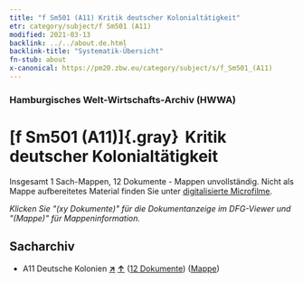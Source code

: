 ```yaml
---
title: "f Sm501 (A11) Kritik deutscher Kolonialtätigkeit"
etr: category/subject/f Sm501 (A11)
modified: 2021-03-13
backlink: ../../about.de.html
backlink-title: "Systematik-Übersicht"
fn-stub: about
x-canonical: https://pm20.zbw.eu/category/subject/s/f_Sm501_(A11)
---
```


### Hamburgisches Welt-Wirtschafts-Archiv (HWWA)
# [f Sm501 (A11)]{.gray}&#8201; Kritik deutscher Kolonialtätigkeit&#160; 




Insgesamt 1 Sach-Mappen, 12 Dokumente - Mappen unvollständig.
Nicht als Mappe aufbereitetes Material finden Sie unter [digitalisierte Microfilme](/film/h1_sh.de.html).

_Klicken Sie "(xy Dokumente)" für die Dokumentanzeige im DFG-Viewer und "(Mappe)" für Mappeninformation._

## Sacharchiv



- A11 Deutsche Kolonien [**&nearr;**](../../../geo/i/140960/about.de.html "Deutsche Kolonien (alle Mappen)") [**&uarr;**](../../../geo/about.de.html#A11 "Ländersystematik") (<a href="https://pm20.zbw.eu/dfgview/sh/140960,144449" title="über: Deutsche Kolonien : Kritik deutscher Kolonialtätigkeit" target="_blank">12 Dokumente</a>) ([Mappe](../../../../folder/sh/1409xx/140960/1444xx/144449/about.de.html))


